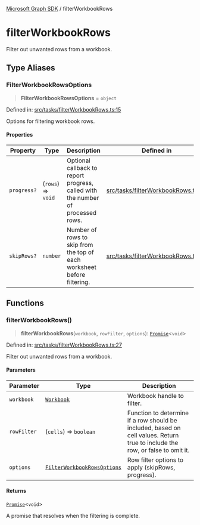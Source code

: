 [Microsoft Graph SDK](README.md) / filterWorkbookRows

# filterWorkbookRows

Filter out unwanted rows from a workbook.

## Type Aliases

### FilterWorkbookRowsOptions

> **FilterWorkbookRowsOptions** = `object`

Defined in: [src/tasks/filterWorkbookRows.ts:15](https://github.com/Future-Secure-AI/sharepoint-workbook/blob/main/src/tasks/filterWorkbookRows.ts#L15)

Options for filtering workbook rows.

#### Properties

| Property | Type | Description | Defined in |
| ------ | ------ | ------ | ------ |
| <a id="progress"></a> `progress?` | (`rows`) => `void` | Optional callback to report progress, called with the number of processed rows. | [src/tasks/filterWorkbookRows.ts:17](https://github.com/Future-Secure-AI/sharepoint-workbook/blob/main/src/tasks/filterWorkbookRows.ts#L17) |
| <a id="skiprows"></a> `skipRows?` | `number` | Number of rows to skip from the top of each worksheet before filtering. | [src/tasks/filterWorkbookRows.ts:16](https://github.com/Future-Secure-AI/sharepoint-workbook/blob/main/src/tasks/filterWorkbookRows.ts#L16) |

## Functions

### filterWorkbookRows()

> **filterWorkbookRows**(`workbook`, `rowFilter`, `options`): [`Promise`](https://developer.mozilla.org/docs/Web/JavaScript/Reference/Global_Objects/Promise)\<`void`\>

Defined in: [src/tasks/filterWorkbookRows.ts:27](https://github.com/Future-Secure-AI/sharepoint-workbook/blob/main/src/tasks/filterWorkbookRows.ts#L27)

Filter out unwanted rows from a workbook.

#### Parameters

| Parameter | Type | Description |
| ------ | ------ | ------ |
| `workbook` | [`Workbook`](Handle.md#workbook) | Workbook handle to filter. |
| `rowFilter` | (`cells`) => `boolean` | Function to determine if a row should be included, based on cell values. Return true to include the row, or false to omit it. |
| `options` | [`FilterWorkbookRowsOptions`](#filterworkbookrowsoptions) | Row filter options to apply (skipRows, progress). |

#### Returns

[`Promise`](https://developer.mozilla.org/docs/Web/JavaScript/Reference/Global_Objects/Promise)\<`void`\>

A promise that resolves when the filtering is complete.
